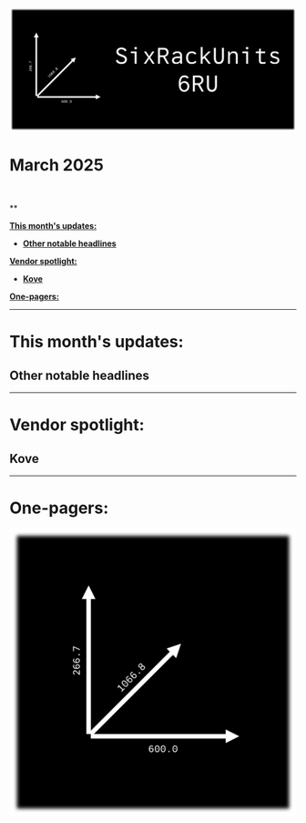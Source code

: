 [![](https://raw.githubusercontent.com/FistOfHit/SixRackUnits/refs/heads/main/assets/header.png)](https://sixrackunits.substack.com)

# March 2025

![]()

**

[**This month's updates:**](#this-months-updates)
  - [**Other notable headlines**](#other-notable-headlines)

[**Vendor spotlight:**](#vendor-spotlight)
  - [**Kove**](#kove)

[**One-pagers:**](#one-pagers)

---

# This month's updates:

## Other notable headlines

---

# Vendor spotlight:

## Kove

---

# One-pagers:

[![](https://raw.githubusercontent.com/FistOfHit/SixRackUnits/refs/heads/main/assets/logo.png)](https://sixrackunits.substack.com)